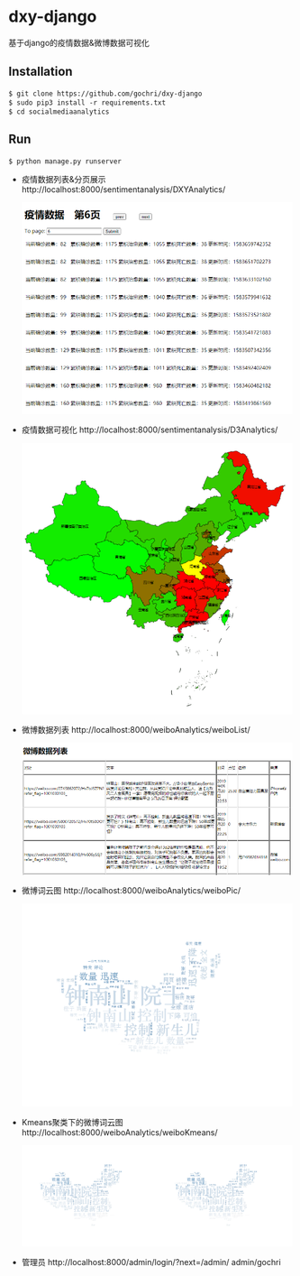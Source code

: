 # dxy-django

基于django的疫情数据&微博数据可视化

## Installation

```
$ git clone https://github.com/gochri/dxy-django
$ sudo pip3 install -r requirements.txt
$ cd socialmediaanalytics
```

##  Run

```
$ python manage.py runserver
```

* 疫情数据列表&分页展示 http://localhost:8000/sentimentanalysis/DXYAnalytics/

  <p align="center"><img src="pictures/DXYAnalytics.png" width="480"\></p>

* 疫情数据可视化 http://localhost:8000/sentimentanalysis/D3Analytics/

  <p align="center"><img src="pictures/D3Analytics.png" width="480"\></p>

* 微博数据列表 http://localhost:8000/weiboAnalytics/weiboList/

  <p align="center"><img src="pictures/weiboList.png" width="480"\></p>

* 微博词云图 http://localhost:8000/weiboAnalytics/weiboPic/

  <p align="center"><img src="socialmediaanalytics/static/images/chinanews.png" width="480"\></p>

* Kmeans聚类下的微博词云图 http://localhost:8000/weiboAnalytics/weiboKmeans/

  <p align="left"><img src="socialmediaanalytics/static/images/KMeans0.png" width="240"\><img src="socialmediaanalytics/static/images/KMeans0.png" width="240"\></p>

* 管理员 http://localhost:8000/admin/login/?next=/admin/ admin/gochri

